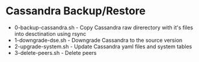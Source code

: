 Cassandra Backup/Restore
========================

* 0-backup-cassandra.sh - Copy Cassandra raw direrectory with it's files into desctination using rsync
* 1-downgrade-dse.sh - Downgrade Cassandra to the source version
* 2-upgrade-system.sh - Update Cassandra yaml files and system tables
* 3-delete-peers.sh - Delete peers
